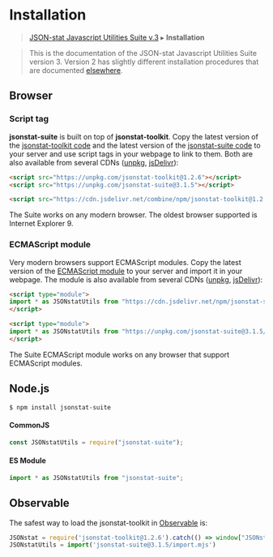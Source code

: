 # Installation

> [JSON-stat Javascript Utilities Suite v.3](https://github.com/jsonstat/suite/blob/master/README.md) ▸ **Installation**

<blockquote>This is the documentation of the JSON-stat Javascript Utilities Suite version 3. Version 2 has slightly different installation procedures that are documented <a href="https://www.npmjs.com/package/jsonstat-utils">elsewhere</a>.</blockquote>

## Browser

### Script tag

<strong>jsonstat-suite</strong> is built on top of <strong>jsonstat-toolkit</strong>. Copy the latest version of the [jsonstat-toolkit code](https://raw.githubusercontent.com/jsonstat/toolkit/master/iife.js) and the latest version of the [jsonstat-suite code](https://raw.githubusercontent.com/jsonstat/suite/master/iife.js) to your server and use script tags in your webpage to link to them. Both are also available from several CDNs ([unpkg](https://unpkg.com), [jsDelivr](https://www.jsdelivr.com/)):

```html
<script src="https://unpkg.com/jsonstat-toolkit@1.2.6"></script>
<script src="https://unpkg.com/jsonstat-suite@3.1.5"></script>
```

```html
<script src="https://cdn.jsdelivr.net/combine/npm/jsonstat-toolkit@1.2.6,npm/jsonstat-suite@3.1.5"></script>
```

The Suite works on any modern browser. The oldest browser supported is Internet Explorer 9.

### ECMAScript module

Very modern browsers support ECMAScript modules. Copy the latest version of the [ECMAScript module](https://raw.githubusercontent.com/jsonstat/suite/master/import.mjs) to your server and import it in your webpage. The module is also available from several CDNs ([unpkg](https://unpkg.com), [jsDelivr](https://www.jsdelivr.com/)):

```html
<script type="module">
import * as JSONstatUtils from "https://cdn.jsdelivr.net/npm/jsonstat-suite@3.1.5/import.mjs";
</script>
```

```html
<script type="module">
import * as JSONstatUtils from "https://unpkg.com/jsonstat-suite@3.1.5/import.mjs";
</script>
```

The Suite ECMAScript module works on any browser that support ECMAScript modules.

## Node.js

```
$ npm install jsonstat-suite
```

#### CommonJS

```js
const JSONstatUtils = require("jsonstat-suite");
```

#### ES Module

```js
import * as JSONstatUtils from "jsonstat-suite";
```

## Observable

The safest way to load the jsonstat-toolkit in [Observable](https://observablehq.com/) is:

```js
JSONstat = require('jsonstat-toolkit@1.2.6').catch(() => window["JSONstat"])
JSONstatUtils = import('jsonstat-suite@3.1.5/import.mjs')
```
